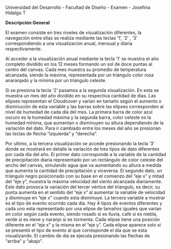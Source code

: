 Universidad del Desarrollo - Facultad de Diseño - Examen - Josefina Hidalgo T

**Descripción General**

El examen consiste en tres niveles de visualización diferentes, la navegación entre ellas se realiza mediante las teclas  ‘1’, ‘2’ , ‘3’ correspondiendo a una visualización anual, mensual y diaria respectivamente. 

Al acceder a la visualización anual mediante la tecla ‘1’ se muestra el año completo dividido en los 12 meses formando un sol de doce puntas al centro del canvas. Cada mes muestra su promedio de temperatura alcanzada, siendo la máxima, representada por un triángulo color rosa anaranjado y la mínima por un triángulo celeste. 

Si se presiona la tecla ‘2’ pasamos a la segunda visualización. En esta se muestra un mes del año dividido en su respectiva cantidad de días. Las elipses representan el Cloudcover y varían en tamaño según el aumento o disminución de esta variable y las barras sobre las elipses corresponden al nivel de humedad de cada día del mes. La primera barra de color azul oscuro es la humedad máxima y la segunda barra, color celeste es la humedad mínima, que aumentan o disminuyen su altura dependiendo de la variación del dato. Para ir cambiado entre los meses del año se presionan las teclas de flecha “izquierda” y “derecha”. 

Por ultimo, a la tercera visualización se accede presionando la tecla ‘3’ donde se mostrará en detalle la variación de tres tipos de dato diferentes por cada día del año. El primer dato corresponde a la variable de la cantidad de precipitación diaria representado por un rectángulo de color celeste del ancho del canvas, simulando agua que va aumentando su altura a medida que aumenta la cantidad de precipitación y viceversa. El segundo dato, un triángulo negro posicionado con su base en el comienzo del “eje x” y mitad del “eje y”,  muestra la máxima velocidad del viento alcanzada diariamente. Este dato provoca la variación del tercer vértice del triangulo, es decir, su punta aumenta en el sentido del “eje x” al aumentar la variable de velocidad y disminuye en “eje x” cuando esta disminuye. La tercera variable a mostrar es el tipo de evento ocurrido cada día. Hay 4 tipos de eventos diferentes y cada uno esta representado por una elipse de tamaños iguales que varían en color según cada evento, siendo rosado si es lluvia, café si es niebla, verde si es nieve y naranjo si es tormenta. Cada elipse tiene una posición diferente en el “eje x” y la misma en el “eje y”. Cada elipse aparece solo si se presentó el tipo de evento al que corresponde el día que se esta visualizando. El cambio de día se ejecuta presionando las flechas de “arriba” y “abajo”.